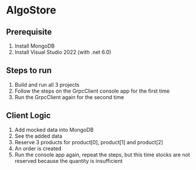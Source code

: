 # AlgoStore

## Prerequisite
1. Install MongoDB
2. Install Visual Studio 2022 (with .net 6.0)

## Steps to run
1. Build and run all 3 projects
2. Follow the steps on the GrpcClient console app for the first time
3. Run the GrpcClient again for the second time

## Client Logic
1. Add mocked data into MongoDB
2. See the added data
3. Reserve 3 products for product[0], product[1] and product[2]
4. An order is created
5. Run the console app again, repeat the steps, but this time stocks are not reserved because the quantity is insufficient
